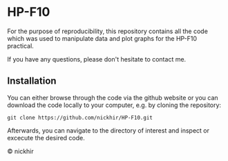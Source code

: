 # HP-F10
For the purpose of reproducibility, this repository contains all the code which was used to manipulate data and 
plot graphs for the HP-F10 practical. 

If you have any questions, please don't hesitate to contact me.

## Installation
You can either browse through the code via the github website or you can download the code locally to your computer, e.g. by cloning the repository:

```` 
git clone https://github.com/nickhir/HP-F10.git
````

Afterwards, you can navigate to the directory of interest and inspect or excecute the desired code.

&copy; nickhir